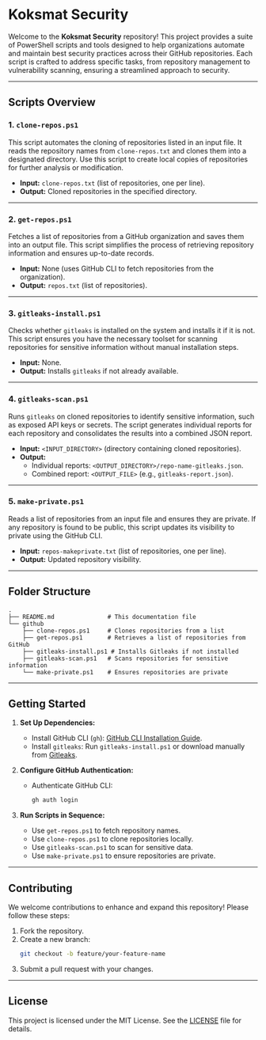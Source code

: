 # Koksmat Security

Welcome to the **Koksmat Security** repository! This project provides a suite of PowerShell scripts and tools designed to help organizations automate and maintain best security practices across their GitHub repositories. Each script is crafted to address specific tasks, from repository management to vulnerability scanning, ensuring a streamlined approach to security.

---

## **Scripts Overview**

### **1. `clone-repos.ps1`**

This script automates the cloning of repositories listed in an input file. It reads the repository names from `clone-repos.txt` and clones them into a designated directory. Use this script to create local copies of repositories for further analysis or modification.

- **Input:** `clone-repos.txt` (list of repositories, one per line).
- **Output:** Cloned repositories in the specified directory.

---

### **2. `get-repos.ps1`**

Fetches a list of repositories from a GitHub organization and saves them into an output file. This script simplifies the process of retrieving repository information and ensures up-to-date records.

- **Input:** None (uses GitHub CLI to fetch repositories from the organization).
- **Output:** `repos.txt` (list of repositories).

---

### **3. `gitleaks-install.ps1`**

Checks whether `gitleaks` is installed on the system and installs it if it is not. This script ensures you have the necessary toolset for scanning repositories for sensitive information without manual installation steps.

- **Input:** None.
- **Output:** Installs `gitleaks` if not already available.

---

### **4. `gitleaks-scan.ps1`**

Runs `gitleaks` on cloned repositories to identify sensitive information, such as exposed API keys or secrets. The script generates individual reports for each repository and consolidates the results into a combined JSON report.

- **Input:** `<INPUT_DIRECTORY>` (directory containing cloned repositories).
- **Output:**
  - Individual reports: `<OUTPUT_DIRECTORY>/repo-name-gitleaks.json`.
  - Combined report: `<OUTPUT_FILE>` (e.g., `gitleaks-report.json`).

---

### **5. `make-private.ps1`**

Reads a list of repositories from an input file and ensures they are private. If any repository is found to be public, this script updates its visibility to private using the GitHub CLI.

- **Input:** `repos-makeprivate.txt` (list of repositories, one per line).
- **Output:** Updated repository visibility.

---

## **Folder Structure**

```
.
├── README.md               # This documentation file
└── github
    ├── clone-repos.ps1     # Clones repositories from a list
    ├── get-repos.ps1       # Retrieves a list of repositories from GitHub
    ├── gitleaks-install.ps1 # Installs Gitleaks if not installed
    ├── gitleaks-scan.ps1   # Scans repositories for sensitive information
    └── make-private.ps1    # Ensures repositories are private
```

---

## **Getting Started**

1. **Set Up Dependencies:**

   - Install GitHub CLI (`gh`): [GitHub CLI Installation Guide](https://cli.github.com/manual/installation).
   - Install `gitleaks`: Run `gitleaks-install.ps1` or download manually from [Gitleaks](https://github.com/gitleaks/gitleaks).

2. **Configure GitHub Authentication:**

   - Authenticate GitHub CLI:
     ```bash
     gh auth login
     ```

3. **Run Scripts in Sequence:**
   - Use `get-repos.ps1` to fetch repository names.
   - Use `clone-repos.ps1` to clone repositories locally.
   - Use `gitleaks-scan.ps1` to scan for sensitive data.
   - Use `make-private.ps1` to ensure repositories are private.

---

## **Contributing**

We welcome contributions to enhance and expand this repository! Please follow these steps:

1. Fork the repository.
2. Create a new branch:
   ```bash
   git checkout -b feature/your-feature-name
   ```
3. Submit a pull request with your changes.

---

## **License**

This project is licensed under the MIT License. See the [LICENSE](LICENSE) file for details.
